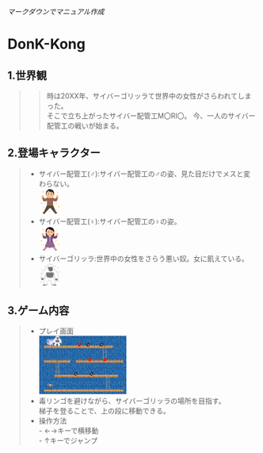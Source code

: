 *マークダウンでマニュアル作成*
# DonK-Kong

## 1.世界観
>> 時は20XX年、サイバーゴリッラて世界中の女性がさらわれてしまった。  
>> そこで立ち上がったサイバー配管工M〇RI〇。
>> 今、一人のサイバー配管工の戦いが始まる。

## 2.登場キャラクター
  > - サイバー配管工(♂):サイバー配管工の♂の姿、見た目だけでメスと変わらない。  
      <img src="sybermario_male.png" width="10%">
  > - サイバー配管工(♀):サイバー配管工の♀の姿。  
      <img src="sybermario_female.png" width="10%">  
  > - サイバーゴリッラ:世界中の女性をさらう悪い奴。女に飢えている。  
      <img src="gorilla.png" width="10%">  

## 3.ゲーム内容
   > - プレイ画面  
      <img src="game_display.png" width="40%">
   > - 毒リンゴを避けながら、サイバーゴリッラの場所を目指す。  
       梯子を登ることで、上の段に移動できる。  
   > - 操作方法  
       - ←→キーで横移動  
       - ↑キーでジャンプ  
       
